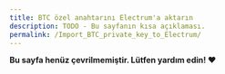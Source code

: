 ```yaml
---
title: BTC özel anahtarını Electrum'a aktarın
description: TODO - Bu sayfanın kısa açıklaması.
permalink: /Import_BTC_private_key_to_Electrum/
---
```


**Bu sayfa henüz çevrilmemiştir. Lütfen yardım edin! ❤**
